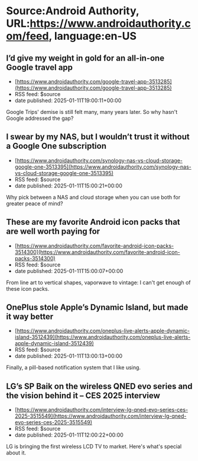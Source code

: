 # Source:Android Authority, URL:https://www.androidauthority.com/feed, language:en-US

## I’d give my weight in gold for an all-in-one Google travel app
 - [https://www.androidauthority.com/google-travel-app-3513285](https://www.androidauthority.com/google-travel-app-3513285)
 - RSS feed: $source
 - date published: 2025-01-11T19:00:11+00:00

Google Trips' demise is still felt many, many years later. So why hasn't Google addressed the gap?

## I swear by my NAS, but I wouldn’t trust it without a Google One subscription
 - [https://www.androidauthority.com/synology-nas-vs-cloud-storage-google-one-3513395](https://www.androidauthority.com/synology-nas-vs-cloud-storage-google-one-3513395)
 - RSS feed: $source
 - date published: 2025-01-11T15:00:21+00:00

Why pick between a NAS and cloud storage when you can use both for greater peace of mind?

## These are my favorite Android icon packs that are well worth paying for
 - [https://www.androidauthority.com/favorite-android-icon-packs-3514300](https://www.androidauthority.com/favorite-android-icon-packs-3514300)
 - RSS feed: $source
 - date published: 2025-01-11T15:00:07+00:00

From line art to vertical shapes, vaporwave to vintage: I can't get enough of these icon packs.

## OnePlus stole Apple’s Dynamic Island, but made it way better
 - [https://www.androidauthority.com/oneplus-live-alerts-apple-dynamic-island-3512439](https://www.androidauthority.com/oneplus-live-alerts-apple-dynamic-island-3512439)
 - RSS feed: $source
 - date published: 2025-01-11T13:00:13+00:00

Finally, a pill-based notification system that I like using.

## LG’s SP Baik on the wireless QNED evo series and the vision behind it – CES 2025 interview
 - [https://www.androidauthority.com/interview-lg-qned-evo-series-ces-2025-3515549](https://www.androidauthority.com/interview-lg-qned-evo-series-ces-2025-3515549)
 - RSS feed: $source
 - date published: 2025-01-11T12:00:22+00:00

LG is bringing the first wireless LCD TV to market. Here's what's special about it.

